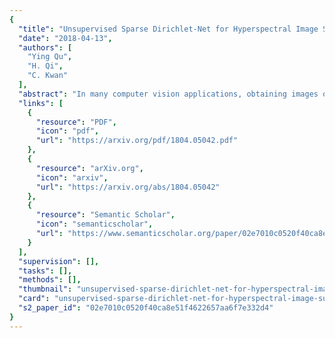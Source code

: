 ```yaml
---
{
  "title": "Unsupervised Sparse Dirichlet-Net for Hyperspectral Image Super-Resolution",
  "date": "2018-04-13",
  "authors": [
    "Ying Qu",
    "H. Qi",
    "C. Kwan"
  ],
  "abstract": "In many computer vision applications, obtaining images of high resolution in both the spatial and spectral domains are equally important. However, due to hardware limitations, one can only expect to acquire images of high resolution in either the spatial or spectral domains. This paper focuses on hyperspectral image super-resolution (HSI-SR), where a hyperspectral image (HSI) with low spatial resolution (LR) but high spectral resolution is fused with a multispectral image (MSI) with high spatial resolution (HR) but low spectral resolution to obtain HR HSI. Existing deep learning-based solutions are all supervised that would need a large training set and the availability of HR HSI, which is unrealistic. Here, we make the first attempt to solving the HSI-SR problem using an unsupervised encoder-decoder architecture that carries the following uniquenesses. First, it is composed of two encoder-decoder networks, coupled through a shared decoder, in order to preserve the rich spectral information from the HSI network. Second, the network encourages the representations from both modalities to follow a sparse Dirichlet distribution which naturally incorporates the two physical constraints of HSI and MSI. Third, the angular difference between representations are minimized in order to reduce the spectral distortion. We refer to the proposed architecture as unsupervised Sparse Dirichlet-Net, or uSDN. Extensive experimental results demonstrate the superior performance of uSDN as compared to the state-of-the-art.",
  "links": [
    {
      "resource": "PDF",
      "icon": "pdf",
      "url": "https://arxiv.org/pdf/1804.05042.pdf"
    },
    {
      "resource": "arXiv.org",
      "icon": "arxiv",
      "url": "https://arxiv.org/abs/1804.05042"
    },
    {
      "resource": "Semantic Scholar",
      "icon": "semanticscholar",
      "url": "https://www.semanticscholar.org/paper/02e7010c0520f40ca8e51f4622657aa6f7e332d4"
    }
  ],
  "supervision": [],
  "tasks": [],
  "methods": [],
  "thumbnail": "unsupervised-sparse-dirichlet-net-for-hyperspectral-image-super-resolution-thumb.jpg",
  "card": "unsupervised-sparse-dirichlet-net-for-hyperspectral-image-super-resolution-card.jpg",
  "s2_paper_id": "02e7010c0520f40ca8e51f4622657aa6f7e332d4"
}
---
```



